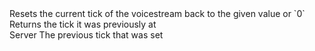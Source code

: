 <function name="ResetTick" parent="VoiceStream" type="classfunc">
	<description>
		Resets the current tick of the voicestream back to the given value or `0`<br>
		Returns the tick it was previously at<br>
		<added version="0.8"></added>
	</description>
	<realm>Server</realm>
	<args>
		<arg name="resetTick" type="number" default="0"></arg>
	</args>
	<rets>
		<ret name="previousTick" type="number">The previous tick that was set</ret>
	</rets>
</function>